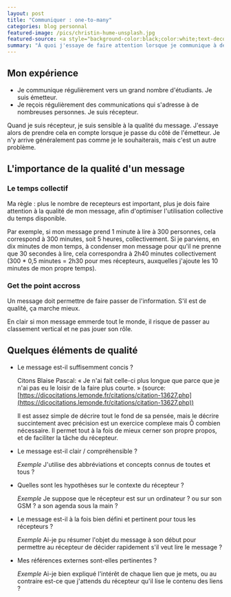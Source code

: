 ```yaml
---
layout: post
title: "Communiquer : one-to-many"
categories: blog personnal
featured-image: /pics/christin-hume-unsplash.jpg
featured-source: <a style="background-color:black;color:white;text-decoration:none;padding:4px 6px;font-family:-apple-system, BlinkMacSystemFont, &quot;San Francisco&quot;, &quot;Helvetica Neue&quot;, Helvetica, Ubuntu, Roboto, Noto, &quot;Segoe UI&quot;, Arial, sans-serif;font-size:12px;font-weight:bold;line-height:1.2;display:inline-block;border-radius:3px" href="https://unsplash.com/@christinhumephoto?utm_medium=referral&amp;utm_campaign=photographer-credit&amp;utm_content=creditBadge" target="_blank" rel="noopener noreferrer" title="Download free do whatever you want high-resolution photos from Christin Hume"><span style="display:inline-block;padding:2px 3px"><svg xmlns="http://www.w3.org/2000/svg" style="height:12px;width:auto;position:relative;vertical-align:middle;top:-2px;fill:white" viewBox="0 0 32 32"><title>unsplash-logo</title><path d="M10 9V0h12v9H10zm12 5h10v18H0V14h10v9h12v-9z"></path></svg></span><span style="display:inline-block;padding:2px 3px">Christin Hume</span></a>
summary: "À quoi j'essaye de faire attention lorsque je communique à de nombreuses personnes à la fois ?"
---
```


## Mon expérience
- Je communique régulièrement vers un grand nombre d'étudiants. Je suis émetteur.
- Je reçois régulièrement des communications qui s'adresse à de nombreuses personnes. Je suis récepteur.

Quand je suis récepteur, je suis sensible à la qualité du message. 
J'essaye alors de prendre cela en compte lorsque je passe du côté de l'émetteur.
Je n'y arrive généralement pas comme je le souhaiterais, mais c'est un autre problème.

<!-- ## La notion de message envoyé à un grand nombre de récepteurs -->
<!-- L'expression *message envoyé à un grand nombre de récepteurs* est utilisée dans un sens général : -->

<!-- - message écrit (e-mail à plusieurs personnes, annonce sur un forum) -->
<!-- - oral (face à un auditoire) -->
<!-- - audio et/ou vidéo (enregistrement de session live) -->

<!-- (Ce sont des exemples.) -->

## L'importance de la qualité d'un message

### Le temps collectif
Ma règle : plus le nombre de recepteurs est important, plus je dois faire attention à la qualité de mon message, afin d'optimiser l'utilisation collective du temps disponible.

Par exemple, si mon message prend 1 minute à lire à 300 personnes, cela correspond à 300 minutes, soit 5 heures, collectivement.
Si je parviens, en dix minutes de mon temps, à condenser mon message pour qu'il ne prenne que 30 secondes à lire, cela correspondra à 2h40 minutes collectivement (300 * 0,5 minutes = 2h30 pour mes récepteurs, auxquelles j'ajoute les 10 minutes de mon propre temps). 

### Get the point accross
Un message doit permettre de faire passer de l'information. S'il est de qualité, ça marche mieux.

En clair si mon message emmerde tout le monde, il risque de passer au classement vertical et ne pas jouer son rôle.

## Quelques éléments de qualité

- Le message est-il suffisemment concis ?

   Citons Blaise Pascal: « Je n'ai fait celle-ci plus longue que parce que je n'ai pas eu le loisir de la faire plus courte. » 
	  (source: [https://dicocitations.lemonde.fr/citations/citation-13627.php](https://dicocitations.lemonde.fr/citations/citation-13627.php))

   Il est assez simple de décrire tout le fond de sa pensée, mais le décrire succintement avec précision est un exercice complexe mais Ô combien nécessaire. Il permet tout à la fois de mieux cerner son propre propos, et de faciliter la tâche du récepteur.

- Le message est-il clair / compréhensible ?

   _Exemple_ J'utilise des abbréviations et concepts connus de toutes et tous ?

- Quelles sont les hypothèses sur le contexte du récepteur ?

   _Exemple_ Je suppose que le récepteur est sur un ordinateur ? ou sur son GSM ? a son agenda sous la main ?

- Le message est-il à la fois bien défini et pertinent pour tous les récepteurs ?

   _Exemple_ Ai-je pu résumer l'objet du message à son début pour permettre au récepteur de décider rapidement s'il veut lire le message ?

- Mes références externes sont-elles pertinentes ?

   _Exemple_ Ai-je bien expliqué l'intérêt de chaque lien que je mets, ou au contraire est-ce que j'attends du récepteur qu'il lise le contenu des liens ?
